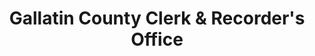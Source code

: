 ---
layout: repo
title: "Gallatin County Clerk & Recorder's Office"
id: 16005
permalink: repos/16005/
---